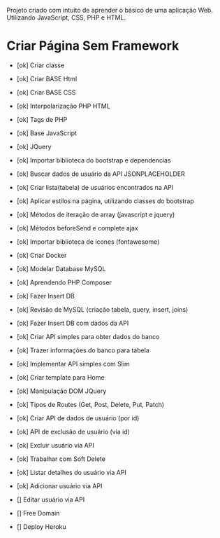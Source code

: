 Projeto criado com intuito de aprender o básico de uma aplicação Web.
Utilizando JavaScript, CSS, PHP e HTML.
# Criar Página Sem Framework

* [ok]  Criar classe


* [ok] Criar BASE Html
* [ok] Criar BASE CSS
* [ok] Interpolarização PHP HTML
* [ok] Tags de PHP
* [ok] Base JavaScript
* [ok] JQuery
* [ok] Importar biblioteca do bootstrap e dependencias
* [ok] Buscar dados de usuário da API JSONPLACEHOLDER
* [ok] Criar lista(tabela) de usuários encontrados na API
* [ok] Aplicar estilos na página, utilizando classes do bootstrap
* [ok] Métodos de iteração de array (javascript e jquery)
* [ok] Métodos beforeSend e complete ajax
* [ok] Importar biblioteca de ícones (fontawesome)
* [ok] Criar Docker 
* [ok] Modelar Database MySQL
* [ok] Aprendendo PHP Composer
* [ok] Fazer Insert DB
* [ok] Revisão de MySQL  (criação tabela, query, insert, joins)
* [ok] Fazer Insert DB com dados da API
* [ok] Criar API simples para obter dados do banco
* [ok] Trazer informações do banco para tabela
* [ok] Implementar API simples com Slim
* [ok] Criar template para Home
* [ok] Manipulação DOM JQuery
* [ok] Tipos de Routes (Get, Post, Delete, Put, Patch)
* [ok] Criar API de dados de usuário (por id)
* [ok] API de exclusão de usuário (via id)
* [ok] Excluir usuário via API
* [ok] Trabalhar com Soft Delete
* [ok] Listar detalhes do usuário via API
* [ok] Adicionar usuário via API
* [] Editar usuário via API
* [] Free Domain
* [] Deploy Heroku